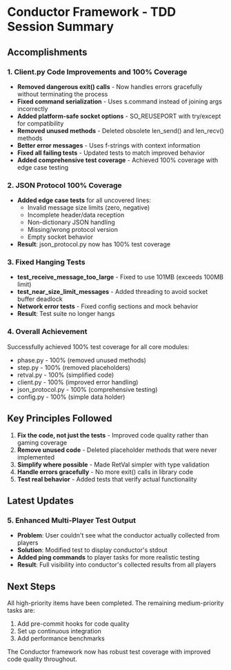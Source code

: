 # Conductor Framework - TDD Session Summary

## Accomplishments

### 1. Client.py Code Improvements and 100% Coverage
- **Removed dangerous exit() calls** - Now handles errors gracefully without terminating the process
- **Fixed command serialization** - Uses s.command instead of joining args incorrectly
- **Added platform-safe socket options** - SO_REUSEPORT with try/except for compatibility
- **Removed unused methods** - Deleted obsolete len_send() and len_recv() methods
- **Better error messages** - Uses f-strings with context information
- **Fixed all failing tests** - Updated tests to match improved behavior
- **Added comprehensive test coverage** - Achieved 100% coverage with edge case testing

### 2. JSON Protocol 100% Coverage
- **Added edge case tests** for all uncovered lines:
  - Invalid message size limits (zero, negative)
  - Incomplete header/data reception
  - Non-dictionary JSON handling
  - Missing/wrong protocol version
  - Empty socket behavior
- **Result**: json_protocol.py now has 100% test coverage

### 3. Fixed Hanging Tests
- **test_receive_message_too_large** - Fixed to use 101MB (exceeds 100MB limit)
- **test_near_size_limit_messages** - Added threading to avoid socket buffer deadlock
- **Network error tests** - Fixed config sections and mock behavior
- **Result**: Test suite no longer hangs

### 4. Overall Achievement
Successfully achieved 100% test coverage for all core modules:
- phase.py - 100% (removed unused methods)
- step.py - 100% (removed placeholders)
- retval.py - 100% (simplified code)
- client.py - 100% (improved error handling)
- json_protocol.py - 100% (comprehensive testing)
- config.py - 100% (simple data holder)

## Key Principles Followed

1. **Fix the code, not just the tests** - Improved code quality rather than gaming coverage
2. **Remove unused code** - Deleted placeholder methods that were never implemented
3. **Simplify where possible** - Made RetVal simpler with type validation
4. **Handle errors gracefully** - No more exit() calls in library code
5. **Test real behavior** - Added tests that verify actual functionality

## Latest Updates

### 5. Enhanced Multi-Player Test Output
- **Problem**: User couldn't see what the conductor actually collected from players
- **Solution**: Modified test to display conductor's stdout
- **Added ping commands** to player tasks for more realistic testing
- **Result**: Full visibility into conductor's collected results from all players

## Next Steps

All high-priority items have been completed. The remaining medium-priority tasks are:
1. Add pre-commit hooks for code quality
2. Set up continuous integration  
3. Add performance benchmarks

The Conductor framework now has robust test coverage with improved code quality throughout.